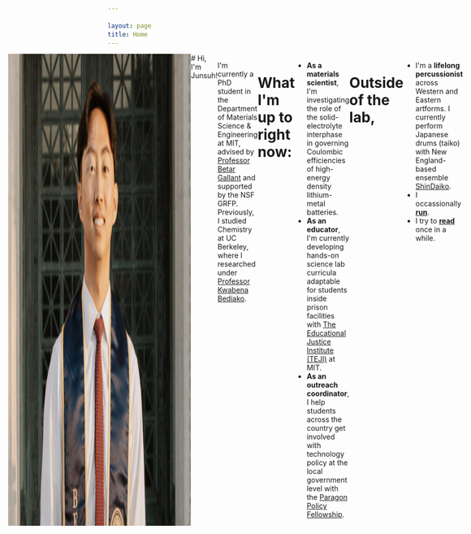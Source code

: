 ```yaml
---

layout: page
title: Home
---
```

<span style="display:flex;justify-content:center">
	<img src="assets/fig/propic.png" alt="Junsuh Kim" align="middle" width="360px">
# Hi, I'm Junsuh! 

<p>I'm currently a PhD student in the Department of Materials Science & Engineering at MIT, advised by <a href="https://gallant.mit.edu/"> Professor Betar Gallant</a> and supported by the NSF GRFP. Previously, I studied Chemistry at UC Berkeley, where I researched under <a href="https://www.bediakolab.org/"> Professor Kwabena Bediako</a>. </p>

# What I'm up to right now:
* <b>As a materials scientist</b>, I'm investigating the role of the solid-electrolyte interphase in governing Coulombic efficiencies of high-energy density lithium-metal batteries.
* <b>As an educator</b>, I'm currently developing hands-on science lab curricula adaptable for students inside prison facilities with <a href="http://teji.mit.edu/">The Educational Justice Institute (TEJI)</a> at MIT.
* <b>As an outreach coordinator</b>, I help students across the country get involved with technology policy at the local government level with the <a href="https://paragonfellowship.org">Paragon Policy Fellowship</a>.

# Outside of the lab,
* I'm a <b>lifelong percussionist</b> across Western and Eastern artforms. I currently perform Japanese drums (taiko) with New England-based ensemble <a href="http://shindaiko.com/">ShinDaiko</a>.
* I occassionally <a href="https://www.strava.com/athletes/148107105"><b>run</b></a>.
* I try to <a href="https://www.goodreads.com/user/show/60820284-junsuh-kim"><b>read</b></a> once in a while.
